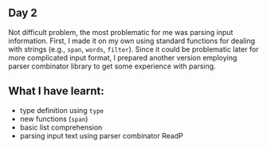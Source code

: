 ## Day 2

Not difficult problem, the most problematic for me was parsing input information. First, I made it on my own using standard functions for dealing with strings (e.g., `span`, `words`, `filter`). Since it could be problematic later for more complicated input format, I prepared another version employing parser combinator library to get some experience with parsing.

## What I have learnt:

- type definition using `type` 
- new functions (`span`)
- basic list comprehension
- parsing input text using parser combinator ReadP
